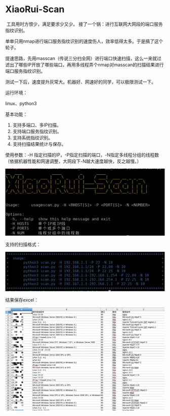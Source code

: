 # XiaoRui-Scan

​	工具用时方恨少，满足要求少又少。
​	接了一个锅：进行互联网大网段的端口服务指纹识别。

​	单单只用nmap进行端口服务指纹识别的速度伤人，效率低得太多。于是搞了这个轮子。

​	提速思路，先用masscan（传说三分扫全网）进行端口快速扫描，这么一来就过滤出了哪些IP开放了哪些端口，再用多线程弄个nmap对masscan的扫描结果进行端口服务指纹识别。

​	测试一下后，速度提升灰常大。机器好、网速好的同学，可以极限测试一下。

运行环境：

linux、python3

基本功能：

1. 支持多端口、多IP扫描。
2. 支持端口服务指纹识别。
3. 支持系统指纹识别。
4. 支持扫描结果统计与保存。

使用参数：-H 指定扫描的IP，-P指定扫描的端口，-N指定多线程分组的线程数（依据机器性能和网速调整，大网段下-N越大速度越快，反之越慢。）

![1.jpg](./img/1.jpg)

支持的扫描格式：

![2.jpg](./img/2.jpg)

结果保存excel：

![3.jpg](./img/3.jpg)